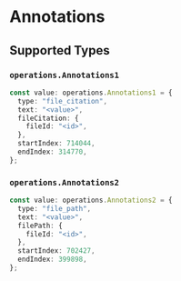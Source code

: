 # Annotations


## Supported Types

### `operations.Annotations1`

```typescript
const value: operations.Annotations1 = {
  type: "file_citation",
  text: "<value>",
  fileCitation: {
    fileId: "<id>",
  },
  startIndex: 714044,
  endIndex: 314770,
};
```

### `operations.Annotations2`

```typescript
const value: operations.Annotations2 = {
  type: "file_path",
  text: "<value>",
  filePath: {
    fileId: "<id>",
  },
  startIndex: 702427,
  endIndex: 399898,
};
```

